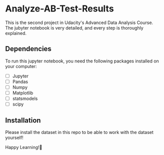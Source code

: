 # Analyze-AB-Test-Results
This is the second project in Udacity's Advanced Data Analysis Course. <br>
The jubyter notebook is very detailed, and every step is thoroughly explained.<br>
## Dependencies
To run this jupyter notebook, you need the following packages installed on your computer:
- [ ] Jupyter 
- [ ] Pandas
- [ ] Numpy
- [ ] Matplotlib
- [ ] statsmodels
- [ ] scipy

## Installation
Please install the dataset in this repo to be able to work with the dataset yourself!<br>

Happy Learning!:clap:
